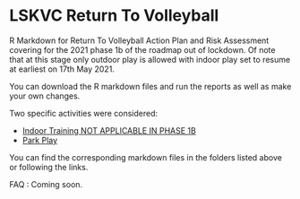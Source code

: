 # LSKVC Return To Volleyball 

R Markdown for Return To Volleyball Action Plan and Risk Assessment covering for the 2021 phase 1b of the roadmap out of lockdown. Of note that at this stage only outdoor play is allowed with indoor play set to resume at earliest on 17th May 2021. 

You can download the R markdown files and run the reports as well as make your own changes. 

Two specific activities were considered: 

* [Indoor Training NOT APPLICABLE IN PHASE 1B](https://github.com/cuisquare/ReturnToVolleyball/tree/master/IndoorTraining) 
* [Park Play](https://github.com/cuisquare/ReturnToVolleyball/tree/master/OutdoorPlay) 

You can find the corresponding markdown files in the folders listed above or following the links.

FAQ : Coming soon.

